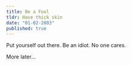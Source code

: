 ```yaml
---
title: Be a Fool
tldr: Have thick skin
date: "01-02-2003"
published: true
---
```


Put yourself out there. Be an idiot. No one cares.

More later...

